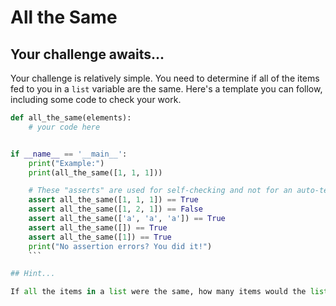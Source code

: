 # All the Same

## Your challenge awaits...

Your challenge is relatively simple. You need to determine if all of the items fed to you in a `list` variable are the same. Here's a template you can follow, including some code to check your work.

```python
def all_the_same(elements):
    # your code here


if __name__ == '__main__':
    print("Example:")
    print(all_the_same([1, 1, 1]))

    # These "asserts" are used for self-checking and not for an auto-testing
    assert all_the_same([1, 1, 1]) == True
    assert all_the_same([1, 2, 1]) == False
    assert all_the_same(['a', 'a', 'a']) == True
    assert all_the_same([]) == True
    assert all_the_same([1]) == True
    print("No assertion errors? You did it!")
    ```

## Hint...

If all the items in a list were the same, how many items would the list that gets returned by the set(list) function be? If it's more than 1, you're doing something wrong.